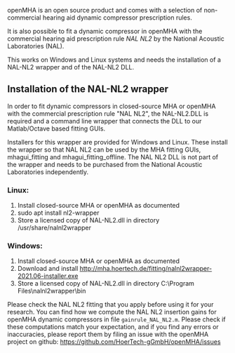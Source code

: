 openMHA is an open source product and comes with a selection of
non-commercial hearing aid dynamic compressor prescription rules.

It is also possible to fit a dynamic compressor in openMHA with the
commercial hearing aid prescription rule *NAL NL2* by the National
Acoustic Laboratories (NAL).

This works on Windows and Linux systems and needs the installation
of a NAL-NL2 wrapper and of the NAL-NL2 DLL.

## Installation of the NAL-NL2 wrapper

In order to fit dynamic compressors in closed-source MHA or openMHA with the
commercial prescription rule "NAL NL2", the NAL-NL2.DLL is required and a
command line wrapper that connects the DLL to our Matlab/Octave based fitting
GUIs.

Installers for this wrapper are provided for Windows and Linux.  These install
the wrapper so that NAL NL2 can be used by the MHA fitting GUIs, mhagui_fitting
and mhagui_fitting_offline.  The NAL NL2 DLL is not part of the wrapper and
needs to be purchased from the National Acoustic Laboratories independently.

### Linux: 
  1) Install closed-source MHA or openMHA as documented
  2) sudo apt install nl2-wrapper
  3) Store a licensed copy of NAL-NL2.dll in directory 
     /usr/share/nalnl2wrapper

### Windows:
  1) Install closed-source MHA or openMHA as documented
  2) Download and install
     http://mha.hoertech.de/fitting/nalnl2wrapper-2021.06-installer.exe
  3) Store a licensed copy of NAL-NL2.dll in directory 
     C:\Program Files\nalnl2wrapper\bin

Please check the NAL NL2 fitting that you apply before using it for your
research. You can find how we compute the NAL NL2 insertion gains for openMHA
dynamic compressors in file `gainrule_NAL_NL2.m`.  Please
check if these computations match your expectation, and if you find any errors
or inaccuracies, please report them by filing an issue with the openMHA project
on github: https://github.com/HoerTech-gGmbH/openMHA/issues
